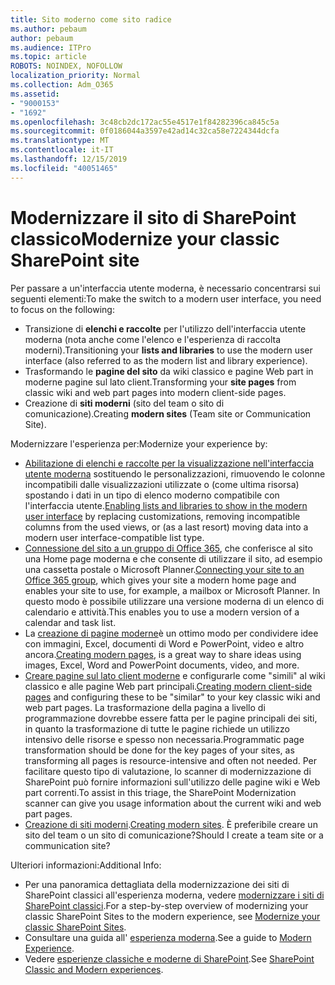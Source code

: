 ```yaml
---
title: Sito moderno come sito radice
ms.author: pebaum
author: pebaum
ms.audience: ITPro
ms.topic: article
ROBOTS: NOINDEX, NOFOLLOW
localization_priority: Normal
ms.collection: Adm_O365
ms.assetid:
- "9000153"
- "1692"
ms.openlocfilehash: 3c48cb2dc172ac55e4517e1f84282396ca845c5a
ms.sourcegitcommit: 0f0186044a3597e42ad14c32ca58e7224344dcfa
ms.translationtype: MT
ms.contentlocale: it-IT
ms.lasthandoff: 12/15/2019
ms.locfileid: "40051465"
---
```

# <a name="modernize-your-classic-sharepoint-site"></a><span data-ttu-id="9de2b-102">Modernizzare il sito di SharePoint classico</span><span class="sxs-lookup"><span data-stu-id="9de2b-102">Modernize your classic SharePoint site</span></span>

<span data-ttu-id="9de2b-103">Per passare a un'interfaccia utente moderna, è necessario concentrarsi sui seguenti elementi:</span><span class="sxs-lookup"><span data-stu-id="9de2b-103">To make the switch to a modern user interface, you need to focus on the following:</span></span>

- <span data-ttu-id="9de2b-104">Transizione di **elenchi e raccolte** per l'utilizzo dell'interfaccia utente moderna (nota anche come l'elenco e l'esperienza di raccolta moderni).</span><span class="sxs-lookup"><span data-stu-id="9de2b-104">Transitioning your **lists and libraries** to use the modern user interface (also referred to as the modern list and library experience).</span></span>
- <span data-ttu-id="9de2b-105">Trasformando le **pagine del sito** da wiki classico e pagine Web part in moderne pagine sul lato client.</span><span class="sxs-lookup"><span data-stu-id="9de2b-105">Transforming your **site pages** from classic wiki and web part pages into modern client-side pages.</span></span>
- <span data-ttu-id="9de2b-106">Creazione di **siti moderni** (sito del team o sito di comunicazione).</span><span class="sxs-lookup"><span data-stu-id="9de2b-106">Creating **modern sites** (Team site or Communication Site).</span></span>

<span data-ttu-id="9de2b-107">Modernizzare l'esperienza per:</span><span class="sxs-lookup"><span data-stu-id="9de2b-107">Modernize your experience by:</span></span>
- <span data-ttu-id="9de2b-108">[Abilitazione di elenchi e raccolte per la visualizzazione nell'interfaccia utente moderna](https://docs.microsoft.com/sharepoint/dev/transform/modernize-userinterface-lists-and-libraries) sostituendo le personalizzazioni, rimuovendo le colonne incompatibili dalle visualizzazioni utilizzate o (come ultima risorsa) spostando i dati in un tipo di elenco moderno compatibile con l'interfaccia utente.</span><span class="sxs-lookup"><span data-stu-id="9de2b-108">[Enabling lists and libraries to show in the modern user interface](https://docs.microsoft.com/sharepoint/dev/transform/modernize-userinterface-lists-and-libraries) by replacing customizations, removing incompatible columns from the used views, or (as a last resort) moving data into a modern user interface-compatible list type.</span></span>
- <span data-ttu-id="9de2b-109">[Connessione del sito a un gruppo di Office 365](https://docs.microsoft.com/sharepoint/dev/transform/modernize-connect-to-office365-group), che conferisce al sito una Home page moderna e che consente di utilizzare il sito, ad esempio una cassetta postale o Microsoft Planner.</span><span class="sxs-lookup"><span data-stu-id="9de2b-109">[Connecting your site to an Office 365 group](https://docs.microsoft.com/sharepoint/dev/transform/modernize-connect-to-office365-group), which gives your site a modern home page and enables your site to use, for example, a mailbox or Microsoft Planner.</span></span> <span data-ttu-id="9de2b-110">In questo modo è possibile utilizzare una versione moderna di un elenco di calendario e attività.</span><span class="sxs-lookup"><span data-stu-id="9de2b-110">This enables you to use a modern version of a calendar and task list.</span></span>
- <span data-ttu-id="9de2b-111">La [creazione di pagine moderne](https://support.office.com/article/create-and-use-modern-pages-on-a-sharepoint-site-b3d46deb-27a6-4b1e-87b8-df851e503dec)è un ottimo modo per condividere idee con immagini, Excel, documenti di Word e PowerPoint, video e altro ancora.</span><span class="sxs-lookup"><span data-stu-id="9de2b-111">[Creating modern pages](https://support.office.com/article/create-and-use-modern-pages-on-a-sharepoint-site-b3d46deb-27a6-4b1e-87b8-df851e503dec), is a great way to share ideas using images, Excel, Word and PowerPoint documents, video, and more.</span></span>
- <span data-ttu-id="9de2b-112">[Creare pagine sul lato client moderne](https://docs.microsoft.com/sharepoint/dev/transform/modernize-userinterface-site-pages) e configurarle come "simili" al wiki classico e alle pagine Web part principali.</span><span class="sxs-lookup"><span data-stu-id="9de2b-112">[Creating modern client-side pages](https://docs.microsoft.com/sharepoint/dev/transform/modernize-userinterface-site-pages) and configuring these to be "similar" to your key classic wiki and web part pages.</span></span> <span data-ttu-id="9de2b-113">La trasformazione della pagina a livello di programmazione dovrebbe essere fatta per le pagine principali dei siti, in quanto la trasformazione di tutte le pagine richiede un utilizzo intensivo delle risorse e spesso non necessaria.</span><span class="sxs-lookup"><span data-stu-id="9de2b-113">Programmatic page transformation should be done for the key pages of your sites, as transforming all pages is resource-intensive and often not needed.</span></span> <span data-ttu-id="9de2b-114">Per facilitare questo tipo di valutazione, lo scanner di modernizzazione di SharePoint può fornire informazioni sull'utilizzo delle pagine wiki e Web part correnti.</span><span class="sxs-lookup"><span data-stu-id="9de2b-114">To assist in this triage, the SharePoint Modernization scanner can give you usage information about the current wiki and web part pages.</span></span>
- <span data-ttu-id="9de2b-115">[Creazione di siti moderni](https://support.office.com/article/create-a-team-site-in-sharepoint-ef10c1e7-15f3-42a3-98aa-b5972711777d).</span><span class="sxs-lookup"><span data-stu-id="9de2b-115">[Creating modern sites](https://support.office.com/article/create-a-team-site-in-sharepoint-ef10c1e7-15f3-42a3-98aa-b5972711777d).</span></span> <span data-ttu-id="9de2b-116">È preferibile creare un sito del team o un sito di comunicazione?</span><span class="sxs-lookup"><span data-stu-id="9de2b-116">Should I create a team site or a communication site?</span></span>

<span data-ttu-id="9de2b-117">Ulteriori informazioni:</span><span class="sxs-lookup"><span data-stu-id="9de2b-117">Additional Info:</span></span> 
- <span data-ttu-id="9de2b-118">Per una panoramica dettagliata della modernizzazione dei siti di SharePoint classici all'esperienza moderna, vedere [modernizzare i siti di SharePoint classici](https://docs.microsoft.com/sharepoint/dev/transform/modernize-classic-sites).</span><span class="sxs-lookup"><span data-stu-id="9de2b-118">For a step-by-step overview of modernizing your classic SharePoint Sites to the modern experience, see [Modernize your classic SharePoint Sites](https://docs.microsoft.com/sharepoint/dev/transform/modernize-classic-sites).</span></span>
- <span data-ttu-id="9de2b-119">Consultare una guida all' [esperienza moderna](https://docs.microsoft.com/sharepoint/guide-to-sharepoint-modern-experience).</span><span class="sxs-lookup"><span data-stu-id="9de2b-119">See a guide to [Modern Experience](https://docs.microsoft.com/sharepoint/guide-to-sharepoint-modern-experience).</span></span>
- <span data-ttu-id="9de2b-120">Vedere [esperienze classiche e moderne di SharePoint](https://support.office.com/article/sharepoint-classic-and-modern-experiences-5725c103-505d-4a6e-9350-300d3ec7d73f).</span><span class="sxs-lookup"><span data-stu-id="9de2b-120">See [SharePoint Classic and Modern experiences](https://support.office.com/article/sharepoint-classic-and-modern-experiences-5725c103-505d-4a6e-9350-300d3ec7d73f).</span></span> 




